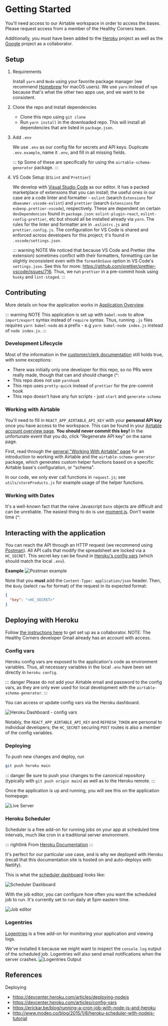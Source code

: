 # Getting Started

You'll need access to our Airtable workspace in order to access the bases. Please request access from a member of the Healthy Corners team.

Additionally, you must have been added to the [Heroku](#deploying-with-heroku) project as well as the [Google](#google-api) project as a collaborator.

## Setup

1. Requirements

   Install `yarn` and `Node` using your favorite package manager (we recommend [Homebrew](https://brew.sh/) for macOS users). We use `yarn` instead of `npm` because that's what the other two apps use, and we want to be consistent.

2. Clone the repo and install dependencies

   - Clone this repo using `git clone`
   - Run `yarn install` in the downloaded repo. This will install all dependencies that are listed in `package.json`.

3. Add `.env`

   We use `.env` as our config file for secrets and API keys. Duplicate `.env.example`, name it `.env`, and fill in all missing fields.

   ::: tip
   Some of these are specifically for using the `airtable-schema-generator` package.
   :::

4. VS Code Setup (`ESLint` and `Prettier`)

   We develop with [Visual Studio Code](https://code.visualstudio.com/) as our editor. It has a packed marketplace of extensions that you can install; the useful ones in our case are a code linter and formatter - `eslint` (search `Extensions` for `dbaeumer.vscode-eslint`) and `prettier` (search `Extensions` for `esbenp.prettier-vscode`), respectively. These are dependent on certain `devDependencies` found in `package.json`: `eslint-plugin-react`, `eslint-config-prettier`, etc but should all be installed already via `yarn`.
   The rules for the linter and formatter are in `.eslintrc.js` and `prettier.config.js`. The configuration for VS Code is shared and enforced across developers for this project; it's found in `.vscode/settings.json`.

   ::: warning NOTE
   We noticed that because VS Code and Prettier (the extension) sometimes conflict with their formatters, formatting can be slightly inconsistent even with the `formatOnSave` option in VS Code's `settings.json`. See this for more: <https://github.com/prettier/prettier-vscode/issues/716>. Thus, we run `prettier` in a pre-commit hook using `husky` and `lint-staged`.
   :::

## Contributing

More details on how the application works in [Application Overview](./app-overview.md).

::: warning NOTE
This application is set up with `babel-node` to allow `import/export` syntax instead of `require` syntax. Thus, running `.js` files requires `yarn babel-node` as a prefix - e.g `yarn babel-node index.js` instead of `node index.js`.
:::

### Development Lifecycle

Most of the information in the [customer/clerk documentation](../shared/getting-started.md#development-lifecycle) still holds true, with some exceptions:

- There was initially only one developer for this repo, so no PRs were really made, though that can and should change (^:
- This repo does not use `yarnhook`
- This repo uses `pretty-quick` instead of `prettier` for the pre-commit hook
- This repo doesn't have any fun scripts - just `start` and `generate-schema`

### Working with Airtable

You'll need to fill in `REACT_APP_AIRTABLE_API_KEY` with your **personal API key** once you have access to the workspace. This can be found in your [Airtable account overview page](https://airtable.com/account). **You should never commit this key!** In the unfortunate event that you do, click "Regenerate API key" on the same page.

First, read through the [general "Working With Airtable" page](../shared/airtable) for an introduction to working with Airtable and the `airtable-schema-generator` package, which generates custom helper functions based on a specific Airtable base's configuration, or "schema".

In our code, we only ever call functions in `request.js`; see `utils/storeProducts.js` for example usage of the helper functions.

### Working with Dates

It's a well-known fact that the naive Javascript `Date` objects are difficult and can be unreliable. The easiest thing to do is use [moment.js](https://momentjs.com/docs/). Don't waste time (^:

## Interacting with the application
You can reach the API through an HTTP request (we recommend using [Postman](https://www.postman.com/)). All API calls that modify the spreadsheet are locked via a `HC_SECRET`. This secret key can be found in [Heroku's config vars](./getting-started.md#config-vars) (which should match the local `.env`).

**Example**
![Postman example](../assets/node/postman.png)

Note that you **must** add the `Content-Type: application/json` header. Then, the `Body` (select `raw` for format) of the request in its expected format:

```json
{
  "key": "<HC_SECRET>"
}
```

## Deploying with Heroku

Follow [the instructions here](https://devcenter.heroku.com/articles/collab#deploy-the-app) to get set up as a collaborator. NOTE: The Healthy Corners developer Gmail already has an account with access.

### Config vars

Heroku config vars are exposed to the application's code as environment variables. Thus, all necessary variables in the local `.env` have been set directly in `heroku config`.

::: danger
Please do not add your Airtable email and password to the config vars, as they are only ever used for local development with the `airtable-schema-generator`.
:::

You can access or update config vars via the Heroku dashboard.

![Heroku Dashboard - config vars](../assets/node/heroku-config-vars.png)

Notably, the `REACT_APP_AIRTABLE_API_KEY` and `REFRESH_TOKEN` are personal to individual developers; the `HC_SECRET` securing `POST` routes is also a member of the config variables.

### Deploying

To push new changes and deploy, run

```bash
git push heroku main
```

::: danger
Be sure to push your changes to the canonical repository (typically with `git push origin main`) as well as to the Heroku remote.
:::

Once the application is up and running, you will see this on the application homepage:

![Live Server](../assets/node/server-live.png)

### Heroku Scheduler

Scheduler is a free add-on for running jobs on your app at scheduled time intervals, much like cron in a traditional server environment.

::: rightlink
From [Heroku Documentation](https://devcenter.heroku.com/articles/scheduler)
:::

It's perfect for our particular use case, and is why we deployed with Heroku (recall that this documentation site is hosted on and auto-deploys with Netlify).

This is what the [scheduler dashboard](https://dashboard.heroku.com/apps/healthycorners-rewards-node/scheduler) looks like:

![Scheduler Dashboard](../assets/node/scheduler-dashboard.png)

With the job editor, you can configure how often you want the scheduled job to run. It's currently set to run daily at 5pm eastern time.

![Job editor](../assets/node/job-editor.png)

### Logentries

[Logentries](https://devcenter.heroku.com/articles/logentries) is a free add-on for monitoring your application and viewing logs.

We've installed it because we might want to inspect the `console.log` output of the scheduled job. Logentries will also send email notifications when the server crashes.
![Logentries Output](../assets/node/output-logentries.png)

## References

Deploying

- <https://devcenter.heroku.com/articles/deploying-nodejs>
- <https://devcenter.heroku.com/articles/config-vars>
- <https://erickar.be/blog/running-a-cron-job-with-node-js-and-heroku>
- <http://www.modeo.co/blog/2015/1/8/heroku-scheduler-with-nodejs-tutorial>
